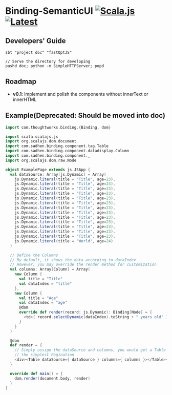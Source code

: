 # Binding-SemanticUI [![Scala.js](http://scala-js.org/assets/badges/scalajs-0.6.15.svg)](http://scala-js.org)[![Latest](https://index.scala-lang.org/sadhen/binding-semanticui/semantic-ui/latest.svg)](https://index.scala-lang.org/sadhen/binding-semanticui)

## Developers' Guide

```
sbt "project doc" "fastOptJS"

// Serve the directory for developing
pushd doc; python -m SimpleHTTPServer; popd
```

## Roadmap
+ **v0.1**: Implement and polish the components without innerText or innerHTML

## Example(Deprecated: Should be moved into doc)
``` scala
import com.thoughtworks.binding.{Binding, dom}

import scala.scalajs.js
import org.scalajs.dom.document
import com.sadhen.binding.component.tag.Table
import com.sadhen.binding.component.datadisplay.Column
import com.sadhen.binding.component._
import org.scalajs.dom.raw.Node

object ExamplePage extends js.JSApp {
  val dataSource: Array[js.Dynamic] = Array(
    js.Dynamic.literal(title = "Title", age=23),
    js.Dynamic.literal(title = "Title", age=23),
    js.Dynamic.literal(title = "Title", age=23),
    js.Dynamic.literal(title = "Title", age=23),
    js.Dynamic.literal(title = "Title", age=23),
    js.Dynamic.literal(title = "Title", age=23),
    js.Dynamic.literal(title = "Title", age=23),
    js.Dynamic.literal(title = "Title", age=23),
    js.Dynamic.literal(title = "Title", age=23),
    js.Dynamic.literal(title = "Title", age=23),
    js.Dynamic.literal(title = "Title", age=23),
    js.Dynamic.literal(title = "Title", age=23),
    js.Dynamic.literal(title = "Title", age=23),
    js.Dynamic.literal(title = "World", age=24)
  )

  // Define the Columns
  // By default, it shows the data according to dataIndex
  // However, you may override the render method for customization
  val columns: Array[Column] = Array(
    new Column {
      val title = "Title"
      val dataIndex = "title"
    },
    new Column {
      val title = "Age"
      val dataIndex = "age"
      @dom
      override def render(record: js.Dynamic): Binding[Node] = {
        <td>{ record.selectDynamic(dataIndex).toString + " years old" }</td>
      }
    }
  )

  @dom
  def render = {
    // Simply assign the dataSource and columns, you would get a Table with
    // the simplest Pagination
    <div><Table dataSource={ dataSource } columns={ columns }></Table></div>
  }

  override def main() = {
    dom.render(document.body, render)
  }
}
```
